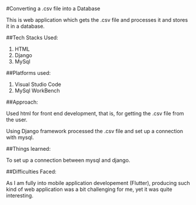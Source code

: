 #Converting a .csv file into a Database

This is web application which gets the .csv file and processes it and stores it in a database.

##Tech Stacks Used:

1. HTML
2. Django
3. MySql

##Platforms used:

1. Visual Studio Code
2. MySql WorkBench

##Approach:

Used html for front end development, that is, for getting the .csv file from the user.

Using Django framework processed the .csv file and set up a connection with mysql.

##Things learned:

To set up a connection between mysql and django.

##Difficulties Faced:

As I am fully into mobile application developement (Flutter), producing such kind of web application was a bit challenging for me, yet it was quite interesting.
